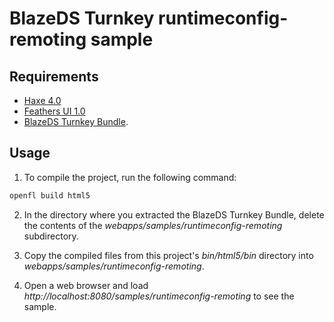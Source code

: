 # BlazeDS Turnkey runtimeconfig-remoting sample

## Requirements

- [Haxe 4.0](https://haxe.org/)
- [Feathers UI 1.0](https://feathersui.com/)
- [BlazeDS Turnkey Bundle](https://github.com/joshtynjala/blazeds-turnkey-archive).

## Usage

1. To compile the project, run the following command:

```sh
openfl build html5
```

2. In the directory where you extracted the BlazeDS Turnkey Bundle, delete the contents of the _webapps/samples/runtimeconfig-remoting_ subdirectory.

3. Copy the compiled files from this project's _bin/html5/bin_ directory into _webapps/samples/runtimeconfig-remoting_.

4. Open a web browser and load _http://localhost:8080/samples/runtimeconfig-remoting_ to see the sample.
